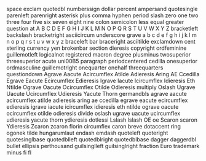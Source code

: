 space exclam quotedbl numberssign dollar percent ampersand quotesingle parenleft parenright asterisk plus comma hyphen period slash zero one two three four five six seven eight nine colon semicolon less equal greater question at A B C D E F G H I J K L M N O P Q R S T U V W X Y Z bracketleft backslash bracketright asciicircum underscore grave a b c d e f g h i j k l m n o p q r s t u v w x y z braceleft bar braceright asciitilde exclamdown cent sterling currency yen brokenbar section dieresis copyright ordfeminine guillemotleft logicalnot registered macron degree plusminus twosuperior threesuperior acute uni00B5 paragraph periodcentered cedilla onesuperior ordmasculine guillemotright onequarter onehalf threequarters questiondown Agrave Aacute Acircumflex Atilde Adieresis Aring AE Ccedilla Egrave Eacute Ecircumflex Edieresis Igrave Iacute Icircumflex Idieresis Eth Ntilde Ograve Oacute Ocircumflex Otilde Odieresis multiply Oslash Ugrave Uacute Ucircumflex Udieresis Yacute Thorn germandbls agrave aacute acircumflex atilde adieresis aring ae ccedilla egrave eacute ecircumflex edieresis igrave iacute icircumflex idieresis eth ntilde ograve oacute ocircumflex otilde odieresis divide oslash ugrave uacute ucircumflex udieresis yacute thorn ydieresis dotlessi Lslash lslash OE oe Scaron scaron Ydieresis Zcaron zcaron florin circumflex caron breve dotaccent ring ogonek tilde hungarumlaut endash emdash quoteleft quoteright quotesinglbase quotedblleft quotedblright quotedblbase dagger daggerdbl bullet ellipsis perthousand guilsinglleft guilsinglright fraction Euro trademark minus fi fl
